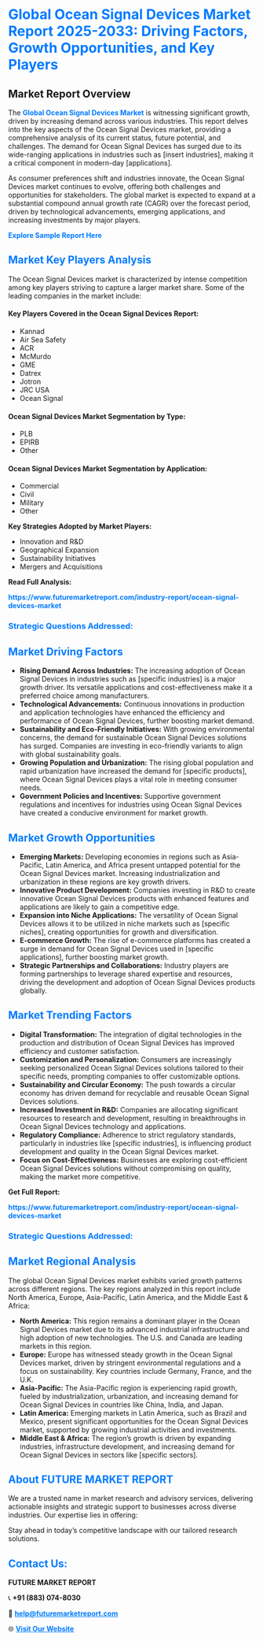 <h1 style="color: #007BFF;">Global Ocean Signal Devices Market Report 2025-2033: Driving Factors, Growth Opportunities, and Key Players</h1>

<section id="overview">
<h2>Market Report Overview</h2>
<p>The <a href="https://www.futuremarketreport.com/industry-report/ocean-signal-devices-market" style="color: #007BFF; text-decoration: none;"><strong>Global Ocean Signal Devices Market</strong></a> is witnessing significant growth, driven by increasing demand across various industries. This report delves into the key aspects of the Ocean Signal Devices market, providing a comprehensive analysis of its current status, future potential, and challenges. The demand for Ocean Signal Devices has surged due to its wide-ranging applications in industries such as [insert industries], making it a critical component in modern-day [applications].</p>
<p>As consumer preferences shift and industries innovate, the Ocean Signal Devices market continues to evolve, offering both challenges and opportunities for stakeholders. The global market is expected to expand at a substantial compound annual growth rate (CAGR) over the forecast period, driven by technological advancements, emerging applications, and increasing investments by major players.</p>
</section>

<section id="overview">
<p><a href="https://www.futuremarketreport.com/request-sample/reportId=83394" style="color: #007BFF; text-decoration: none;"><strong>Explore Sample Report Here</strong></a></p>
</section>

<section id="key-players">
<h2 style="color: #007BFF;">Market Key Players Analysis</h2>
<p>The Ocean Signal Devices market is characterized by intense competition among key players striving to capture a larger market share. Some of the leading companies in the market include:</p>
<h4>Key Players Covered in the Ocean Signal Devices Report:</h4>
<ul><li>Kannad</li><li>Air Sea Safety</li><li>ACR</li><li>McMurdo</li><li>GME</li><li>Datrex</li><li>Jotron</li><li>JRC USA</li><li>Ocean Signal</li></ul>
<h4>Ocean Signal Devices Market Segmentation by Type:</h4>
<ul><li>PLB</li><li>EPIRB</li><li>Other</li></ul>

<h4>Ocean Signal Devices Market Segmentation by Application:</h4>
<ul><li>Commercial</li><li>Civil</li><li>Military</li><li>Other</li></ul>
<p><strong>Key Strategies Adopted by Market Players:</strong></p>
<ul>
<li>Innovation and R&D</li>
<li>Geographical Expansion</li>
<li>Sustainability Initiatives</li>
<li>Mergers and Acquisitions</li>
</ul>
</section>

<section>
<p><strong>Read Full Analysis: </strong></p><a href="https://www.futuremarketreport.com/industry-report/ocean-signal-devices-market" style="color: #007BFF; text-decoration: none;"><strong>https://www.futuremarketreport.com/industry-report/ocean-signal-devices-market</strong></a>
<h3 style="color: #007BFF;">Strategic Questions Addressed:</h3>
</section>

<section id="driving-factors">
<h2 style="color: #007BFF;">Market Driving Factors</h2>
<ul>
<li><strong>Rising Demand Across Industries:</strong> The increasing adoption of Ocean Signal Devices in industries such as [specific industries] is a major growth driver. Its versatile applications and cost-effectiveness make it a preferred choice among manufacturers.</li>
<li><strong>Technological Advancements:</strong> Continuous innovations in production and application technologies have enhanced the efficiency and performance of Ocean Signal Devices, further boosting market demand.</li>
<li><strong>Sustainability and Eco-Friendly Initiatives:</strong> With growing environmental concerns, the demand for sustainable Ocean Signal Devices solutions has surged. Companies are investing in eco-friendly variants to align with global sustainability goals.</li>
<li><strong>Growing Population and Urbanization:</strong> The rising global population and rapid urbanization have increased the demand for [specific products], where Ocean Signal Devices plays a vital role in meeting consumer needs.</li>
<li><strong>Government Policies and Incentives:</strong> Supportive government regulations and incentives for industries using Ocean Signal Devices have created a conducive environment for market growth.</li>
</ul>
</section>

<section id="growth-opportunities">
<h2 style="color: #007BFF;">Market Growth Opportunities</h2>
<ul>
<li><strong>Emerging Markets:</strong> Developing economies in regions such as Asia-Pacific, Latin America, and Africa present untapped potential for the Ocean Signal Devices market. Increasing industrialization and urbanization in these regions are key growth drivers.</li>
<li><strong>Innovative Product Development:</strong> Companies investing in R&D to create innovative Ocean Signal Devices products with enhanced features and applications are likely to gain a competitive edge.</li>
<li><strong>Expansion into Niche Applications:</strong> The versatility of Ocean Signal Devices allows it to be utilized in niche markets such as [specific niches], creating opportunities for growth and diversification.</li>
<li><strong>E-commerce Growth:</strong> The rise of e-commerce platforms has created a surge in demand for Ocean Signal Devices used in [specific applications], further boosting market growth.</li>
<li><strong>Strategic Partnerships and Collaborations:</strong> Industry players are forming partnerships to leverage shared expertise and resources, driving the development and adoption of Ocean Signal Devices products globally.</li>
</ul>
</section>

<section id="trending-factors">
<h2 style="color: #007BFF;">Market Trending Factors</h2>
<ul>
<li><strong>Digital Transformation:</strong> The integration of digital technologies in the production and distribution of Ocean Signal Devices has improved efficiency and customer satisfaction.</li>
<li><strong>Customization and Personalization:</strong> Consumers are increasingly seeking personalized Ocean Signal Devices solutions tailored to their specific needs, prompting companies to offer customizable options.</li>
<li><strong>Sustainability and Circular Economy:</strong> The push towards a circular economy has driven demand for recyclable and reusable Ocean Signal Devices solutions.</li>
<li><strong>Increased Investment in R&D:</strong> Companies are allocating significant resources to research and development, resulting in breakthroughs in Ocean Signal Devices technology and applications.</li>
<li><strong>Regulatory Compliance:</strong> Adherence to strict regulatory standards, particularly in industries like [specific industries], is influencing product development and quality in the Ocean Signal Devices market.</li>
<li><strong>Focus on Cost-Effectiveness:</strong> Businesses are exploring cost-efficient Ocean Signal Devices solutions without compromising on quality, making the market more competitive.</li>
</ul>
</section>

<section>
<p><strong>Get Full Report: </strong></p><a href="https://www.futuremarketreport.com/industry-report/ocean-signal-devices-market" style="color: #007BFF; text-decoration: none;"><strong>https://www.futuremarketreport.com/industry-report/ocean-signal-devices-market</strong></a>
<h3 style="color: #007BFF;">Strategic Questions Addressed:</h3>
</section>


<section id="regional-analysis">
<h2 style="color: #007BFF;">Market Regional Analysis</h2>
<p>The global Ocean Signal Devices market exhibits varied growth patterns across different regions. The key regions analyzed in this report include North America, Europe, Asia-Pacific, Latin America, and the Middle East & Africa:</p>
<ul>
<li><strong>North America:</strong> This region remains a dominant player in the Ocean Signal Devices market due to its advanced industrial infrastructure and high adoption of new technologies. The U.S. and Canada are leading markets in this region.</li>
<li><strong>Europe:</strong> Europe has witnessed steady growth in the Ocean Signal Devices market, driven by stringent environmental regulations and a focus on sustainability. Key countries include Germany, France, and the U.K.</li>
<li><strong>Asia-Pacific:</strong> The Asia-Pacific region is experiencing rapid growth, fueled by industrialization, urbanization, and increasing demand for Ocean Signal Devices in countries like China, India, and Japan.</li>
<li><strong>Latin America:</strong> Emerging markets in Latin America, such as Brazil and Mexico, present significant opportunities for the Ocean Signal Devices market, supported by growing industrial activities and investments.</li>
<li><strong>Middle East & Africa:</strong> The region’s growth is driven by expanding industries, infrastructure development, and increasing demand for Ocean Signal Devices in sectors like [specific sectors].</li>
</ul>
</section>

<footer>
<h2 style="color: #007BFF;">About FUTURE MARKET REPORT</h2>
<p>We are a trusted name in market research and advisory services, delivering actionable insights and strategic support to businesses across diverse industries. Our expertise lies in offering:</p>

<p>Stay ahead in today’s competitive landscape with our tailored research solutions.</p>

<h2 style="color: #007BFF;">Contact Us:</h2>
<p><strong>FUTURE MARKET REPORT</strong></p>
<p>📞 <strong>+91 (883) 074-8030</strong></p>
<p>📧 <strong><a href="mailto:help@futuremarketreport.com" style="color: #007BFF;">help@futuremarketreport.com</a></strong></p>
<p>🌐 <strong><a href="https://www.futuremarketreport.com/" style="color: #007BFF;">Visit Our Website</a></strong></p>
</footer>